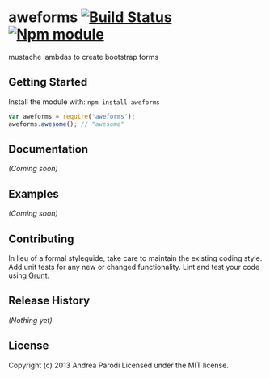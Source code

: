 # aweforms [![Build Status](https://secure.travis-ci.org/parroit/aweforms.png?branch=master)](http://travis-ci.org/parroit/aweforms) [![Npm module](https://badge.fury.io/js/aweforms.png)](https://npmjs.org/package/aweforms)

mustache lambdas to create bootstrap forms

## Getting Started
Install the module with: `npm install aweforms`

```javascript
var aweforms = require('aweforms');
aweforms.awesome(); // "awesome"
```

## Documentation
_(Coming soon)_

## Examples
_(Coming soon)_

## Contributing
In lieu of a formal styleguide, take care to maintain the existing coding style.
Add unit tests for any new or changed functionality.
Lint and test your code using [Grunt](http://gruntjs.com/).

## Release History
_(Nothing yet)_

## License
Copyright (c) 2013 Andrea Parodi
Licensed under the MIT license.
